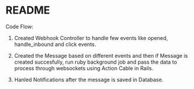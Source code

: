 # README

Code Flow:
1) Created Webhook Controller to handle few events like opened, handle_inbound 
 and click events. 

2) Created the Message based on different events and then if Message is 
created succesfully, run  ruby background job and pass the data to 
process through websockets using Action Cable in Rails.

3) Hanled Notifications after the message is saved in Database.
